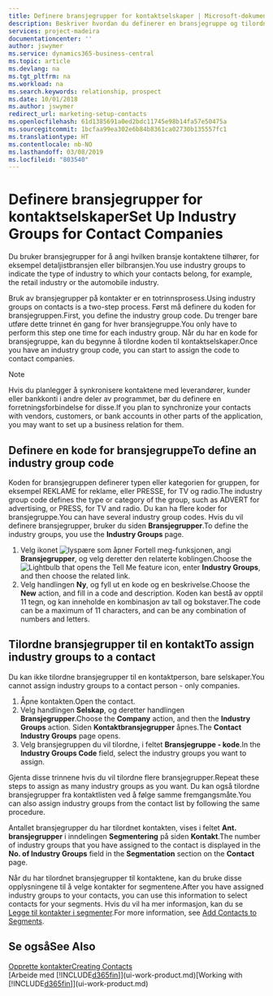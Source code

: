 ```yaml
---
title: Definere bransjegrupper for kontaktselskaper | Microsoft-dokumentasjon
description: Beskriver hvordan du definerer en bransjegruppe og tilordner den til et kontaktselskap, for eksempel detaljistbransjen eller bilbransjen.
services: project-madeira
documentationcenter: ''
author: jswymer
ms.service: dynamics365-business-central
ms.topic: article
ms.devlang: na
ms.tgt_pltfrm: na
ms.workload: na
ms.search.keywords: relationship, prospect
ms.date: 10/01/2018
ms.author: jswymer
redirect_url: marketing-setup-contacts
ms.openlocfilehash: 61d1385691a0ed2bdc11745e98b14fa57e50475a
ms.sourcegitcommit: 1bcfaa99ea302e6b84b8361ca02730b135557fc1
ms.translationtype: HT
ms.contentlocale: nb-NO
ms.lasthandoff: 03/08/2019
ms.locfileid: "803540"
---
```

# <a name="set-up-industry-groups-for-contact-companies"></a><span data-ttu-id="bf5d4-103">Definere bransjegrupper for kontaktselskaper</span><span class="sxs-lookup"><span data-stu-id="bf5d4-103">Set Up Industry Groups for Contact Companies</span></span>
<span data-ttu-id="bf5d4-104">Du bruker bransjegrupper for å angi hvilken bransje kontaktene tilhører, for eksempel detaljistbransjen eller bilbransjen.</span><span class="sxs-lookup"><span data-stu-id="bf5d4-104">You use industry groups to indicate the type of industry to which your contacts belong, for example, the retail industry or the automobile industry.</span></span>

<span data-ttu-id="bf5d4-105">Bruk av bransjegrupper på kontakter er en totrinnsprosess.</span><span class="sxs-lookup"><span data-stu-id="bf5d4-105">Using industry groups on contacts is a two-step process.</span></span> <span data-ttu-id="bf5d4-106">Først må definere du koden for bransjegruppen.</span><span class="sxs-lookup"><span data-stu-id="bf5d4-106">First, you define the industry group code.</span></span> <span data-ttu-id="bf5d4-107">Du trenger bare utføre dette trinnet én gang for hver bransjegruppe.</span><span class="sxs-lookup"><span data-stu-id="bf5d4-107">You only have to perform this step one time for each industry group.</span></span> <span data-ttu-id="bf5d4-108">Når du har en kode for bransjegruppe, kan du begynne å tilordne koden til kontaktselskaper.</span><span class="sxs-lookup"><span data-stu-id="bf5d4-108">Once you have an industry group code, you can start to assign the code to contact companies.</span></span>

> [!NOTE]  
>   <span data-ttu-id="bf5d4-109">Hvis du planlegger å synkronisere kontaktene med leverandører, kunder eller bankkonti i andre deler av programmet, bør du definere en forretningsforbindelse for disse.</span><span class="sxs-lookup"><span data-stu-id="bf5d4-109">If you plan to synchronize your contacts with vendors, customers, or bank accounts in other parts of the application, you may want to set up a business relation for them.</span></span>

## <a name="to-define-an-industry-group-code"></a><span data-ttu-id="bf5d4-110">Definere en kode for bransjegruppe</span><span class="sxs-lookup"><span data-stu-id="bf5d4-110">To define an industry group code</span></span>
<span data-ttu-id="bf5d4-111">Koden for bransjegruppen definerer typen eller kategorien for gruppen, for eksempel REKLAME for reklame, eller PRESSE, for TV og radio.</span><span class="sxs-lookup"><span data-stu-id="bf5d4-111">The industry group code defines the type or category of the group, such as ADVERT for advertising, or PRESS, for TV and radio.</span></span> <span data-ttu-id="bf5d4-112">Du kan ha flere koder for bransjegruppe.</span><span class="sxs-lookup"><span data-stu-id="bf5d4-112">You can have several industry group codes.</span></span> <span data-ttu-id="bf5d4-113">Hvis du vil definere bransjegrupper, bruker du siden **Bransjegrupper**.</span><span class="sxs-lookup"><span data-stu-id="bf5d4-113">To define the industry groups, you use the **Industry Groups** page.</span></span>

1. <span data-ttu-id="bf5d4-114">Velg ikonet ![lyspære som åpner Fortell meg-funksjonen](media/ui-search/search_small.png "Fortell hva du vil gjøre"), angi **Bransjegrupper**, og velg deretter den relaterte koblingen.</span><span class="sxs-lookup"><span data-stu-id="bf5d4-114">Choose the ![Lightbulb that opens the Tell Me feature](media/ui-search/search_small.png "Tell me what you want to do") icon, enter **Industry Groups**, and then choose the related link.</span></span>
2. <span data-ttu-id="bf5d4-115">Velg handlingen **Ny**, og fyll ut en kode og en beskrivelse.</span><span class="sxs-lookup"><span data-stu-id="bf5d4-115">Choose the **New** action, and fill in a code and description.</span></span> <span data-ttu-id="bf5d4-116">Koden kan bestå av opptil 11 tegn, og kan inneholde en kombinasjon av tall og bokstaver.</span><span class="sxs-lookup"><span data-stu-id="bf5d4-116">The code can be a maximum of 11 characters, and can be any combination of numbers and letters.</span></span>

## <a name="AssignIndustryGroupContact"></a> <span data-ttu-id="bf5d4-117">Tilordne bransjegrupper til en kontakt</span><span class="sxs-lookup"><span data-stu-id="bf5d4-117">To assign industry groups to a contact</span></span>
<span data-ttu-id="bf5d4-118">Du kan ikke tilordne bransjegrupper til en kontaktperson, bare selskaper.</span><span class="sxs-lookup"><span data-stu-id="bf5d4-118">You cannot assign industry groups to a contact person - only companies.</span></span>

1. <span data-ttu-id="bf5d4-119">Åpne kontakten.</span><span class="sxs-lookup"><span data-stu-id="bf5d4-119">Open the contact.</span></span>
2. <span data-ttu-id="bf5d4-120">Velg handlingen **Selskap**, og deretter handlingen **Bransjegrupper**.</span><span class="sxs-lookup"><span data-stu-id="bf5d4-120">Choose the **Company** action, and then the **Industry Groups** action.</span></span> <span data-ttu-id="bf5d4-121">Siden **Kontaktbransjegrupper** åpnes.</span><span class="sxs-lookup"><span data-stu-id="bf5d4-121">The **Contact Industry Groups** page opens.</span></span>
3. <span data-ttu-id="bf5d4-122">Velg bransjegruppen du vil tilordne, i feltet **Bransjegruppe - kode**.</span><span class="sxs-lookup"><span data-stu-id="bf5d4-122">In the **Industry Groups Code** field, select the industry groups you want to assign.</span></span>

<span data-ttu-id="bf5d4-123">Gjenta disse trinnene hvis du vil tilordne flere bransjegrupper.</span><span class="sxs-lookup"><span data-stu-id="bf5d4-123">Repeat these steps to assign as many industry groups as you want.</span></span> <span data-ttu-id="bf5d4-124">Du kan også tilordne bransjegrupper fra kontaktlisten ved å følge samme fremgangsmåte.</span><span class="sxs-lookup"><span data-stu-id="bf5d4-124">You can also assign industry groups from the contact list by following the same procedure.</span></span>

<span data-ttu-id="bf5d4-125">Antallet bransjegrupper du har tilordnet kontakten, vises i feltet **Ant. bransjegrupper** i inndelingen **Segmentering** på siden **Kontakt**.</span><span class="sxs-lookup"><span data-stu-id="bf5d4-125">The number of industry groups that you have assigned to the contact is displayed in the **No. of Industry Groups** field in the **Segmentation** section on the **Contact** page.</span></span>

<span data-ttu-id="bf5d4-126">Når du har tilordnet bransjegrupper til kontaktene, kan du bruke disse opplysningene til å velge kontakter for segmentene.</span><span class="sxs-lookup"><span data-stu-id="bf5d4-126">After you have assigned industry groups to your contacts, you can use this information to select contacts for your segments.</span></span> <span data-ttu-id="bf5d4-127">Hvis du vil ha mer informasjon, kan du se [Legge til kontakter i segmenter](marketing-add-contact-segment.md).</span><span class="sxs-lookup"><span data-stu-id="bf5d4-127">For more information, see [Add Contacts to Segments](marketing-add-contact-segment.md).</span></span>

## <a name="see-also"></a><span data-ttu-id="bf5d4-128">Se også</span><span class="sxs-lookup"><span data-stu-id="bf5d4-128">See Also</span></span>
[<span data-ttu-id="bf5d4-129">Opprette kontakter</span><span class="sxs-lookup"><span data-stu-id="bf5d4-129">Creating Contacts</span></span>](marketing-create-contact-companies.md)  
<span data-ttu-id="bf5d4-130">[Arbeide med [!INCLUDE[d365fin](includes/d365fin_md.md)]](ui-work-product.md)</span><span class="sxs-lookup"><span data-stu-id="bf5d4-130">[Working with [!INCLUDE[d365fin](includes/d365fin_md.md)]](ui-work-product.md)</span></span>
